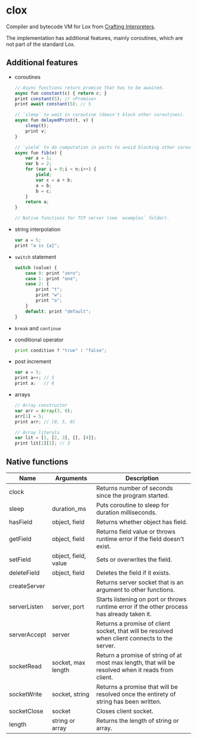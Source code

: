 # clox

Compiler and bytecode VM for Lox from [Crafting Interpreters](https://craftinginterpreters.com/).

The implementation has additional features, mainly coroutines, which are not part of the standard Lox.

## Additional features

- coroutines
    ```js
    // Async functions return promise that has to be awaited.
    async fun constant(c) { return c; }
    print constant(5); // <Promise>
    print await constant(5); // 5

    // `sleep` to wait in coroutine (doesn't block other coroutines).
    async fun delayedPrint(t, v) {
        sleep(t);
        print v;
    }

    // `yield` to do computation in parts to avoid blocking other coroutines.
    async fun fib(n) {
        var a = 1;
        var b = 2;
        for (var i = 0;i < n;i++) {
            yield;
            var c = a + b;
            a = b;
            b = c;
        }
        return a;
    }

    // Native functions for TCP server (see `examples` folder).
    ```

- string interpolation
    ```js
    var a = 5;
    print "a is {a}";
    ```

- `switch` statement
    ```js
    switch (value) {
        case 0: print "zero";
        case 1: print "one";
        case 2: {
            print "t";
            print "w";
            print "o";
        }
        default: print "default";
    }
    ```

- `break` and `continue`

- conditional operator
    ```python
    print condition ? "true" : "false";
    ```

- post increment
    ```js
    var a = 5;
    print a++; // 5
    print a;   // 6
    ```

- arrays
    ```js
    // Array constructor
    var arr = Array(3, 0);
    arr[1] = 5;
    print arr; // [0, 5, 0]

    // Array literals
    var lit = [1, [2, 3], [], [4]];
    print lit[1][1]; // 3
    ```

## Native functions

| Name         | Arguments            | Description |
|--------------|----------------------|-------------|
| clock        |                      | Returns number of seconds since the program started. |
| sleep        | duration_ms          | Puts coroutine to sleep for duration milliseconds. |
| hasField     | object, field        | Returns whether object has field. |
| getField     | object, field        | Returns field value or throws runtime error if the field doesn't exist. |
| setField     | object, field, value | Sets or overwrites the field. |
| deleteField  | object, field        | Deletes the field if it exists. |
| createServer |                      | Returns server socket that is an argument to other functions. |
| serverListen | server, port         | Starts listening on port or throws runtime error if the other process has already taken it. |
| serverAccept | server               | Returns a promise of client socket, that will be resolved when client connects to the server.  |
| socketRead   | socket, max length   | Return a promise of string of at most max length, that will be resolved when it reads from client. |
| socketWrite  | socket, string       | Returns a promise that will be resolved once the entirety of string has been written. |
| socketClose  | socket               | Closes client socket. |
| length       | string or array      | Returns the length of string or array. |
